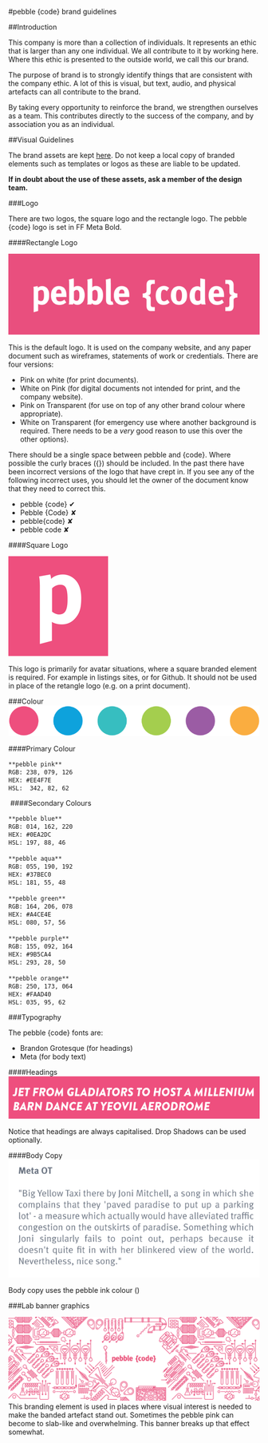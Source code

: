 #pebble {code} brand guidelines

##Introduction

This company is more than a collection of individuals. It represents an ethic that is larger than any one individual. We all contribute to it by working here. Where this ethic is presented to the outside world, we call this our brand.

The purpose of brand is to strongly identify things that are consistent with the company ethic. A lot of this is visual, but text, audio, and physical artefacts can all contribute to the brand. 

By taking every opportunity to reinforce the brand, we strengthen ourselves as a team. This contributes directly to the success of the company, and by association you as an individual. 

##Visual Guidelines

The brand assets are kept [here](https://drive.google.com/a/pebblecode.com/folderview?id=0B4mkyflO8zoEb0lwZzQxUW1hT0E&usp=sharing). Do not keep a local copy of branded elements such as templates or logos as these are liable to be updated.

**If in doubt about the use of these assets, ask a member of the design team.**

###Logo

There are two logos, the square logo and the rectangle logo. The pebble {code} logo is set in FF Meta Bold.

####Rectangle Logo

![Example of a heading](images/pebble-logo.png)

This is the default logo. It is used on the company website, and any paper document such as wireframes, statements of work or credentials. There are four versions:
* Pink on white (for print documents).
* White on Pink (for digital documents not intended for print, and the company website).
* Pink on Transparent (for use on top of any other brand colour where appropriate).
* White on Transparent (for emergency use where another background is required. There needs to be a *very* good reason to use this over the other options).

There should be a single space between pebble and {code}. Where possible the curly braces ({}) should be included. In the past there have been incorrect versions of the logo that have crept in. If you see any of the following incorrect uses, you should let the owner of the document know that they need to correct this.
​
* pebble {code} ✔
* Pebble {Code} ✘
* pebble{code} ✘
* pebble code ✘
​

####Square Logo

![Example of a heading](images/pebble-square-logo.png)

This logo is primarily for avatar situations, where a square branded element is required. For example in listings sites, or for Github. It should not be used in place of the retangle logo (e.g. on a print document).

###Colour
![Example of a heading](images/pebble-colours.png)

####Primary Colour

```
**pebble pink**
RGB: 238, 079, 126
HEX: #EE4F7E
HSL:  342, 82, 62
```
​
####Secondary Colours

```
​**pebble blue**
RGB: 014, 162, 220
HEX: #0EA2DC
HSL: 197, 88, 46 
​
**pebble aqua**
RGB: 055, 190, 192
HEX: #37BEC0
HSL: 181, 55, 48
​
**pebble green**
RGB: 164, 206, 078
HEX: #A4CE4E
HSL: 080, 57, 56
​
**pebble purple**
RGB: 155, 092, 164
HEX: #9B5CA4
HSL: 293, 28, 50  
​
**pebble orange**
RGB: 250, 173, 064
HEX: #FAAD40
HSL: 035, 95, 62
```


###Typography

The pebble {code} fonts are:

* Brandon Grotesque (for headings)
* Meta (for body text)

####Headings
![Example of a heading](images/brandon-title.png)

Notice that headings are always capitalised. Drop Shadows can be used optionally.

####Body Copy
![Example of body copy](images/meta-body-text.png)

Body copy uses the pebble ink colour ()


###Lab banner graphics

![Example of a heading](images/pebble-lab-banner-logo-pink-white-1500x500.png)
This branding element is used in places where visual interest is needed to make the banded artefact stand out. Sometimes the pebble pink can become to slab-like and overwhelming. This banner breaks up that effect somewhat. 

